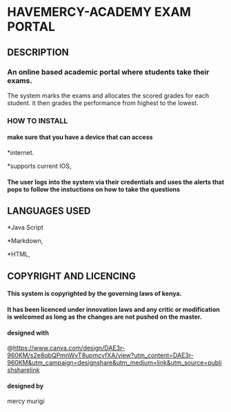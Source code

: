 # HAVEMERCY-ACADEMY EXAM PORTAL
## DESCRIPTION
### An online based academic portal where students take their exams. 
The system marks the exams and allocates the scored grades for each student.
it then grades the performance from highest to the lowest.

### HOW TO INSTALL
 #### make sure that you have a device that can access 
 *internet.

 *supports current IOS,

 #### The user logs  into the system via their credentials and uses the alerts that pops to follow the instuctions on how to take the questions

## LANGUAGES USED
*Java Script

*Markdown,

*HTML,

## COPYRIGHT AND LICENCING
#### This system is copyrighted by the governing laws of kenya.
#### It has been licenced under innovation laws and any critic or modification is welcomed as long as the changes are not pushed on the master.

#### designed with
@https://www.canva.com/design/DAE3r-960KM/s2e8qbQPmnWvT8upmcvfXA/view?utm_content=DAE3r-960KM&utm_campaign=designshare&utm_medium=link&utm_source=publishsharelink

#### designed by
mercy murigi
